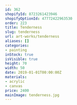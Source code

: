 ```yaml
---
id: 362
shopifyId: 8723261423946
shopifyOptionId: 47772422963530
order: 223
title: Tenderness
slug: tenderness
url: art-works/tenderness
aliases: []
categories:
- painting
inStock: true
isVisible: true
height: 70
width: 50
date: 2019-01-01T00:00:00Z
materials:
- acrylic
- canvas
price: 2400
mainImage: tenderness.jpg
---
```

